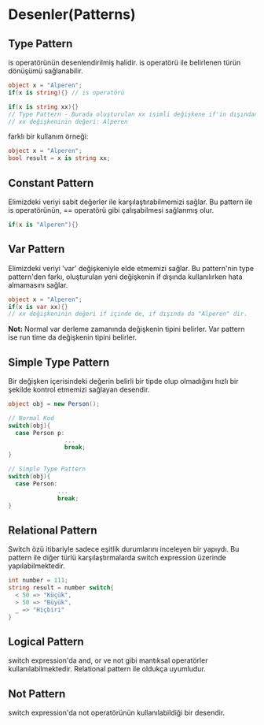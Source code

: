 # Desenler(Patterns)

## Type Pattern
is operatörünün desenlendirilmiş halidir.
is operatörü ile belirlenen türün dönüşümü sağlanabilir.
```cs
object x = "Alperen";
if(x is string){} // is operatörü

if(x is string xx){}
// Type Pattern - Burada oluşturulan xx isimli değişkene if'in dışından da erişilebilir ama kullanırken hata alınır.
// xx değişkeninin değeri: Alperen
```

farklı bir kullanım örneği:
```cs
object x = "Alperen";
bool result = x is string xx;
```

## Constant Pattern
Elimizdeki veriyi sabit değerler ile karşılaştırabilmemizi sağlar. Bu pattern ile is operatörünün, == operatörü gibi 
çalışabilmesi sağlanmış olur.
```cs
if(x is "Alperen"){} 
```

## Var Pattern
Elimizdeki veriyi 'var' değişkeniyle elde etmemizi sağlar. Bu pattern'nin type pattern'den farkı, oluşturulan yeni
değişkenin if dışında kullanılırken hata almamasını sağlar.
```cs
object x = "Alperen";
if(x is var xx){}
// xx değişkeninin değeri if içinde de, if dışında da "Alperen" dir.
```
**Not:** Normal var derleme zamanında değişkenin tipini belirler. Var pattern ise run time da değişkenin tipini belirler.

## Simple Type Pattern
Bir değişken içerisindeki değerin belirli bir tipde olup olmadığını hızlı bir şekilde kontrol etmemizi sağlayan desendir.
```cs
object obj = new Person();

// Normal Kod
switch(obj){ 
  case Person p:
                ...
                break;
} 

// Simple Type Pattern
switch(obj){
  case Person:
              ...
              break;
} 
```

## Relational Pattern
Switch özü itibariyle sadece eşitlik durumlarını inceleyen bir yapıydı. Bu pattern ile diğer
türlü karşılaştırmalarda switch expression üzerinde yapılabilmektedir.
```cs
int number = 111;
string result = number switch{
  < 50 => "Küçük",
  > 50 => "Büyük",
  _ => "Hiçbiri"
}
```

## Logical Pattern
switch expression'da and, or ve not gibi mantıksal operatörler kullanılabilmektedir. Relational pattern ile oldukça uyumludur.

## Not Pattern
switch expression'da not operatörünün kullanılabildiği bir desendir.




